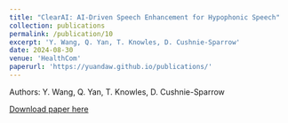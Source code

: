 ```yaml
---
title: "ClearAI: AI-Driven Speech Enhancement for Hypophonic Speech"
collection: publications
permalink: /publication/10
excerpt: 'Y. Wang, Q. Yan, T. Knowles, D. Cushnie-Sparrow'
date: 2024-08-30
venue: 'HealthCom'
paperurl: 'https://yuandaw.github.io/publications/'
---
```

Authors: Y. Wang, Q. Yan, T. Knowles, D. Cushnie-Sparrow

<!-- [Slides](https://yuandaw.github.io/publidations/) -->

[Download paper here](https://yuandaw.github.io/publications/)